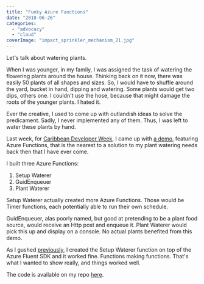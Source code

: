 ```yaml
---
title: "Funky Azure Functions"
date: "2018-06-26"
categories: 
  - "advocacy"
  - "cloud"
coverImage: "impact_sprinkler_mechanism_21.jpg"
---
```


Let's talk about watering plants.

When I was younger, in my family, I was assigned the task of watering the flowering plants around the house. Thinking back on it now, there was easily 50 plants of all shapes and sizes. So, I would have to shuffle around the yard, bucket in hand, dipping and watering. Some plants would get two dips, others one. I couldn't use the hose, because that might damage the roots of the younger plants. I hated it.

Ever the creative, I used to come up with outlandish ideas to solve the predicament. Sadly, I never implemented any of them. Thus, I was left to water these plants by hand.

Last week, for [Caribbean Developer Week](http://www.developerweek.caribbeandevelopers.org/), I came up with [a demo](https://www.youtube.com/watch?v=mM8jWNs4vWM), featuring Azure Functions, that is the nearest to a solution to my plant watering needs back then that I have ever come.

I built three Azure Functions:

1. Setup Waterer
2. GuidEnqueuer
3. Plant Waterer

Setup Waterer actually created more Azure Functions. Those would be Timer functions, each potentially able to run their own schedule.

GuidEnqueuer, alas poorly named, but good at pretending to be a plant food source, would receive an Http post and enqueue it. Plant Waterer would pick this up and display on a console. No actual plants benefited from this demo.

As I gushed [previously](https://irwinium.wordpress.com/2018/05/07/cloud-fluently/), I created the Setup Waterer function on top of the Azure Fluent SDK and it worked fine. Functions making functions. That's what I wanted to show really, and things worked well.

The code is available on my repo [here](https://github.com/irwinwilliams/FunkyAzureFunctions).
